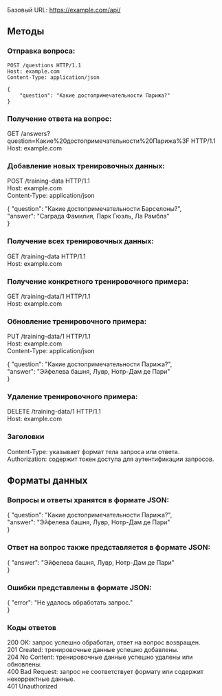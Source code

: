 Базовый URL: https://example.com/api/

<h2>Методы</h2>

<h3>Отправка вопроса:</h3>  

    POST /questions HTTP/1.1
    Host: example.com
    Content-Type: application/json
    
    {
        "question": "Какие достопримечательности Парижа?"
    }  

<h3>Получение ответа на вопрос:</h3>  

GET /answers?question=Какие%20достопримечательности%20Парижа%3F HTTP/1.1  
Host: example.com  

<h3>Добавление новых тренировочных данных:</h3>  

POST /training-data HTTP/1.1  
Host: example.com  
Content-Type: application/json  

{
    "question": "Какие достопримечательности Барселоны?",  
    "answer": "Саграда Фамилия, Парк Гюэль, Ла Рамбла"  
}

<h3>Получение всех тренировочных данных:</h3>  

GET /training-data HTTP/1.1  
Host: example.com  

<h3>Получение конкретного тренировочного примера:</h3>  

GET /training-data/1 HTTP/1.1  
Host: example.com  

<h3>Обновление тренировочного примера:</h3>  

PUT /training-data/1 HTTP/1.1  
Host: example.com  
Content-Type: application/json  

{
    "question": "Какие достопримечательности Парижа?",  
    "answer": "Эйфелева башня, Лувр, Нотр-Дам де Пари"  
}

<h3>Удаление тренировочного примера:</h3>  

DELETE /training-data/1 HTTP/1.1  
Host: example.com  

<h3>Заголовки</h3>  

Content-Type: указывает формат тела запроса или ответа.  
Authorization: содержит токен доступа для аутентификации запросов.  

<h2>Форматы данных</h2>  
<h3>Вопросы и ответы хранятся в формате JSON:</h3>  

{
    "question": "Какие достопримечательности Парижа?",  
        "answer": "Эйфелева башня, Лувр, Нотр-Дам де Пари"  
}

<h3>Ответ на вопрос также представляется в формате JSON:</h3>  

{
    "answer": "Эйфелева башня, Лувр, Нотр-Дам де Пари"  
}

<h3>Ошибки представлены в формате JSON:</h3>  

{
    "error": "Не удалось обработать запрос."  
}

<h3>Коды ответов</h3>  

200 OK: запрос успешно обработан, ответ на вопрос возвращен.  
201 Created: тренировочные данные успешно добавлены.  
204 No Content: тренировочные данные успешно удалены или обновлены.  
400 Bad Request: запрос не соответствует формату или содержит некорректные данные.  
401 Unauthorized
